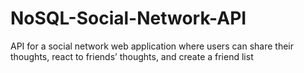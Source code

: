 # NoSQL-Social-Network-API
API for a social network web application where users can share their thoughts, react to friends’ thoughts, and create a friend list
